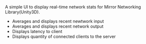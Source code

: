 A simple UI to display real-time network stats for Mirror Networking Library(Unity3D).

- Averages and displays recent newtwork input 
- Averages and displays recent network output
- Displays latency to client
- Displays quantity of connected clients to the server
